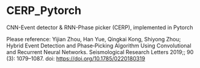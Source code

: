 # CERP_Pytorch
CNN-Event detector & RNN-Phase picker (CERP), implemented in Pytorch 


Please reference: Yijian Zhou, Han Yue, Qingkai Kong, Shiyong Zhou; Hybrid Event Detection and Phase‐Picking Algorithm Using Convolutional and Recurrent Neural Networks. Seismological Research Letters 2019;; 90 (3): 1079–1087. doi: https://doi.org/10.1785/0220180319
